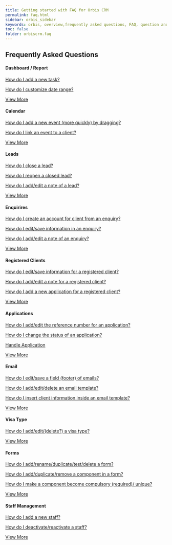 ```yaml
---
title: Getting started with FAQ for Orbis CRM
permalink: faq.html
sidebar: orbis_sidebar
keywords: orbis, overview,frequently asked questions, FAQ, question and answer, collapsible sections, expand, collapse
toc: false
folder: orbiscrm.faq
---
```


<div class="row">
    <div class="col-lg-12">
        <h2 class="page-header">Frequently Asked Questions</h2>
    </div>
    <div class="row">
        <div class="col-md-6 col-sm-6">
            <div class="panel panel-default text-center">
                <div class="panel-heading">
                    <h4>
                        Dashboard / Report
                    </h4>   
                </div>
                <div class="panel-body">
                    <p>
                        <a href="faq.dashboard_report.html#how-do-i-add-a-new-task">
                            How do I add a new task?
                        </a>
                    </p>
                    <p>
                        <a href="faq.dashboard_report.html#how-do-i-customize-date-range">
                            How do I customize date range?
                        </a>
                    </p>
                    <p>
                    </p>
                    <a href="faq.dashboard_report.html" class="btn btn-primary">View More</a>
                </div>
            </div>
        </div>
        <div class="col-md-6 col-sm-6">
        <div class="panel panel-default text-center">
            <div class="panel-heading">
                <h4>Calendar</h4>
            </div>
            <div class="panel-body">
                <p>
                    <a href="faq.calendar.html">
                        How do I add a new event (more quickly) by dragging?
                    </a>
                </p>
                <p>
                    <a href="faq.calendar.html">
                        How do I link an event to a client?
                    </a>
                </p>
                <p>
                </p>
                <a href="faq.calendar.html" class="btn btn-primary">View More</a>
            </div>
        </div>
    </div>        
    </div>
    <div class="row">
        <div class="col-md-6 col-sm-6">
            <div class="panel panel-default text-center">
                <div class="panel-heading">
                    <h4>Leads</h4>
                </div>
                <div class="panel-body">
                    <p>
                        <a href="faq.leads.html">
                            How do I close a lead?
                        </a>
                    </p>
                    <p>
                        <a href="faq.leads.html">
                            How do I reopen a closed lead?
                        </a>
                    </p>
                    <p>
                        <a href="orbiscrm.faq.leads.html">
                            How do I add/edit a note of a lead?
                        </a>
                    </p>
                    <a href="faq.leads.html" class="btn btn-primary">View More</a>
                </div>
            </div>
        </div>
        <div class="col-md-6 col-sm-6">
        <div class="panel panel-default text-center">
            <div class="panel-heading">
                <h4>Enquirires</h4>
            </div>
            <div class="panel-body">
                <p>
                    <a href="faq.enquiries.html">
                        How do I create an account for client from an enquiry?
                    </a>
                </p>
                <p>
                    <a href="faq.enquiries.html">
                        How do I edit/save information in an enquiry?
                    </a>
                </p>
                <p>
                    <a href="faq.enquiries.html">
                        How do I add/edit a note of an enquiry?
                    </a>
                </p>
                <a href="/faq.enquiries.html" class="btn btn-primary">View More</a>
            </div>
        </div>
    </div>
    </div>
    <div class="row">
        <div class="col-md-6 col-sm-6">
            <div class="panel panel-default text-center">
                <div class="panel-heading">
                    <h4>Registered Clients</h4>
                </div>
                <div class="panel-body">
                    <p>
                        <a href="faq.registered_clients.html">
                            How do I edit/save information for a registered client?
                        </a>
                    </p>
                    <p>
                        <a href="faq.registered_clients.html">
                            How do I add/edit a note for a registered client?
                        </a>
                    </p>
                    <p>
                        <a href="faq.registered_clients.html">
                            How do I add a new application for a registered client?
                        </a>
                    </p>
                    <a href="faq.registered_clients.html" class="btn btn-primary">View More</a>
                </div>
            </div>
        </div>
        <div class="col-md-6 col-sm-6">
        <div class="panel panel-default text-center">
            <div class="panel-heading">
                <h4>Applications</h4>
            </div>
            <div class="panel-body">
                <p>
                    <a href="faq.applications.html">
                        How do I add/edit the reference number for an application?
                    </a>
                </p>
                <p>
                    <a href="faq.applications.html">
                        How do I change the status of an application?
                    </a>
                </p>
                <p>
                    <a href="faq.applications.html">
                        Handle Application
                    </a>
                </p>
                <a href="faq.applications.html" class="btn btn-primary">View More</a>
            </div>
        </div>
    </div>
    </div>
    <div class="row">
        <div class="col-md-6 col-sm-6">
            <div class="panel panel-default text-center">
                <div class="panel-heading">
                    <h4>Email</h4>
                </div>
                <div class="panel-body">
                    <p>
                        <a href="faq.email.html">
                            How do I edit/save a field (footer) of emails?
                        </a>
                    </p>
                    <p>
                        <a href="faq.email.html">
                            How do I add/edit/delete an email template?
                        </a>
                    </p>
                    <p>
                        <a href="faq.email.html">
                            How do I insert client information inside an email template?
                        </a>
                    </p>
                    <a href="faq.email.html" class="btn btn-primary">View More</a>
                </div>
            </div>
        </div>
        <div class="col-md-6 col-sm-6">
        <div class="panel panel-default text-center">
            <div class="panel-heading">
                <h4>Visa Type</h4>
            </div>
            <div class="panel-body">
                <p>
                    <a href="faq.visa_type.html">
                        How do I add/edit/(delete?) a visa type?
                    </a>
                </p>
                <p>                        
                </p>
                <p>
                </p>
                <a href="faq.visa_type.html" class="btn btn-primary">View More</a>
            </div>
        </div>
    </div>
    </div>        
    <div class="row">
        <div class="col-md-6 col-sm-6">
            <div class="panel panel-default text-center">
                <div class="panel-heading">
                    <h4>Forms</h4>
                </div>
                <div class="panel-body">
                    <p>
                        <a href="faq.forms.html">
                            How do I add/rename/duplicate/test/delete a form?
                        </a>
                    </p>
                    <p>
                        <a href="faq.forms.html">
                            How do I add/duplicate/remove a component in a form?
                        </a>
                    </p>
                    <p>
                        <a href="faq.forms.html">
                            How do I make a component become compulsory (required)/ unique?
                        </a>
                    </p>
                    <a href="faq.forms.html" class="btn btn-primary">View More</a>
                </div>
            </div>
        </div>
        <div class="col-md-6 col-sm-6">
        <div class="panel panel-default text-center">
            <div class="panel-heading">
                <h4>Staff Management</h4>
            </div>
            <div class="panel-body">
                <p>
                    <a href="faq.staff_management.html">
                        How do I add a new staff?
                    </a>
                </p>
                <p>
                    <a href="faq.staff_management.html">
                        How do I deactivate/reactivate a staff?
                    </a>
                </p>
                <p>
                </p>
                <a href="faq.staff_management.html" class="btn btn-primary">View More</a>
            </div>
        </div>
    </div>
    </div>
</div>


